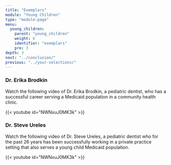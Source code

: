 ```yaml
---
title: "Exemplars"
module: "Young Children"
type: "module-page"
menu:
  young_children:
    parent: "young_children"
    weight: 6
    identifier: "exemplars"
    pre: 3
depth: 3
next: "../conclusion/"
previous: "../your-selections/"
---
```

<h3>Dr. Erika Brodkin</h3><div class="pageblock"><div class="maintext">
<p>Watch the following video of Dr. Erika Brodkin, a pediatric dentist, who has a successful career serving a Medicaid population in a community health clinic.</p>
</div>
</div><div class="pageblock">
{{< youtube id="NWNxuJ0MK3k" >}}</div><h3>Dr. Steve Ureles</h3><div class="pageblock"><div class="maintext">
<p>Watch the following video of Dr. Steve Ureles, a pediatric dentist who for the past 26 years has been successfully working in a private practice setting that also serves a young child Medicaid population.</p>
</div>
</div><div class="pageblock">
{{< youtube id="NWNxuJ0MK3k" >}}</div>